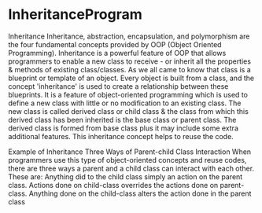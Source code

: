 # InheritanceProgram
Inheritance
Inheritance, abstraction, encapsulation, and polymorphism are the four fundamental concepts provided by OOP (Object Oriented Programming). 
Inheritance is a powerful feature of OOP that allows programmers to enable a new class to receive - or inherit all the properties & methods of existing class/classes.
As we all came to know that class is a blueprint or template of an object. Every object is built from a class, and the concept 'inheritance' is used to create a relationship between these blueprints. 
It is a feature of object-oriented programming which is used to define a new class with little or no modification to an existing class.
The new class is called derived class or child class & the class from which this derived class has been inherited is the base class or parent class.
The derived class is formed from base class plus it may include some extra additional features.
This inheritance concept helps to reuse the code. 

Example of Inheritance
Three Ways of Parent-child Class Interaction
When programmers use this type of object-oriented concepts and reuse codes, there are three ways a parent and a child class can interact with each other. 
These are: 
Anything did to the child class simply an action on the parent class.
Actions done on child-class overrides the actions done on parent-class.
Anything done on the child-class alters the action done in the parent class

